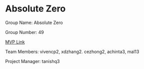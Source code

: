 # Absolute Zero

Group Name: Absolute Zero

Group Number: 49

[MVP Link](https://docs.https://docs.google.com/document/d/1wZgoSLez-makJr6LRtH-ONQg6kMaONhWU7LvJLphxec/edit?usp=sharinggoogle.com/document/d/1wZgoSLez-makJr6LRtH-ONQg6kMaONhWU7LvJLphxec/edit?usp=sharing)

Team Members: vivencp2, xdzhang2. cezhong2, achinta3, mal13

Project Manager: tanishq3
